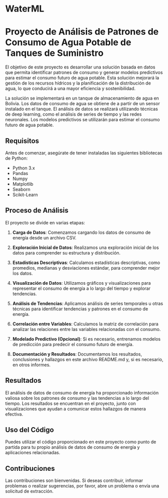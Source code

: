 # WaterML

# Proyecto de Análisis de Patrones de Consumo de Agua Potable de Tanques de Suministro

El objetivo de este proyecto es desarrollar una solución basada en datos que permita identificar patrones de consumo y generar modelos predictivos para estimar el consumo futuro de agua potable. Esta solución mejorará la gestión de los recursos hídricos y la planificación de la distribución de agua, lo que conducirá a una mayor eficiencia y sostenibilidad.

La solución se implementará en un tanque de almacenamiento de agua en Bolivia. Los datos de consumo de agua se obtiene de a partir de un sensor instalado en el tanque. El análisis de datos se realizará utilizando técnicas de deep learning, como el análisis de series de tiempo y las redes neuronales. Los modelos predictivos se utilizarán para estimar el consumo futuro de agua potable.


## Requisitos

Antes de comenzar, asegúrate de tener instaladas las siguientes bibliotecas de Python:

- Python 3.x
- Pandas
- Numpy
- Matplotlib
- Seaborn
- Scikit-Learn

## Proceso de Análisis

El proyecto se divide en varias etapas:

1. **Carga de Datos**: Comenzamos cargando los datos de consumo de energía desde un archivo CSV.

2. **Exploración Inicial de Datos**: Realizamos una exploración inicial de los datos para comprender su estructura y distribución.

3. **Estadísticas Descriptivas**: Calculamos estadísticas descriptivas, como promedios, medianas y desviaciones estándar, para comprender mejor los datos.

4. **Visualización de Datos**: Utilizamos gráficos y visualizaciones para representar el consumo de energía a lo largo del tiempo y explorar tendencias.

5. **Análisis de Tendencias**: Aplicamos análisis de series temporales u otras técnicas para identificar tendencias y patrones en el consumo de energía.

6. **Correlación entre Variables**: Calculamos la matriz de correlación para analizar las relaciones entre las variables relacionadas con el consumo.

7. **Modelado Predictivo (Opcional)**: Si es necesario, entrenamos modelos de predicción para predecir el consumo futuro de energía.

8. **Documentación y Resultados**: Documentamos los resultados, conclusiones y hallazgos en este archivo README.md y, si es necesario, en otros informes.

## Resultados

El análisis de datos de consumo de energía ha proporcionado información valiosa sobre los patrones de consumo y las tendencias a lo largo del tiempo. Los resultados se encuentran en el proyecto, junto con visualizaciones que ayudan a comunicar estos hallazgos de manera efectiva.

## Uso del Código

Puedes utilizar el código proporcionado en este proyecto como punto de partida para tu propio análisis de datos de consumo de energía y aplicaciones relacionadas.

## Contribuciones

Las contribuciones son bienvenidas. Si deseas contribuir, informar problemas o realizar sugerencias, por favor, abre un problema o envía una solicitud de extracción.

